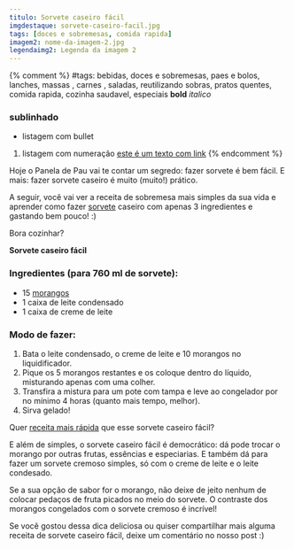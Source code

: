 ```yaml
---
titulo: Sorvete caseiro fácil
imgdestaque: sorvete-caseiro-facil.jpg
tags: [doces e sobremesas, comida rapida]
imagem2: nome-da-imagem-2.jpg
legendaimg2: Legenda da imagem 2
---
```

{% comment %}
#tags: bebidas, doces e sobremesas, paes e bolos, lanches, massas , carnes , saladas, reutilizando sobras, pratos quentes, comida rapida, cozinha saudavel, especiais
**bold**
*italico*
### sublinhado
* listagem com bullet
1. listagem com numeração
[este é um texto com link](https://www.enderecodolink.com)
{% endcomment %}

Hoje o Panela de Pau vai te contar um segredo: fazer sorvete é bem fácil. E mais: fazer sorvete caseiro é muito (muito!) prático.

A seguir, você vai ver a receita de sobremesa mais simples da sua vida e aprender como fazer [sorvete](http://paneladepau.github.io/paneladepau-jekyll-blog/torta-facil-de-sorvete/) caseiro com apenas 3 ingredientes e gastando bem pouco! :)

Bora cozinhar?

**Sorvete caseiro fácil**

### Ingredientes (para 760 ml de sorvete):

* 15 [morangos](http://paneladepau.github.io/paneladepau-jekyll-blog/caipirinha-de-vinho-com-morangos/)
* 1 caixa de leite condensado
* 1 caixa de creme de leite

### Modo de fazer:

1. Bata o leite condensado, o creme de leite e 10 morangos no liquidificador. 
2. Pique os 5 morangos restantes e os coloque dentro do líquido, misturando apenas com uma colher.
3. Transfira a mistura para um pote com tampa e leve ao congelador por no mínimo 4 horas (quanto mais tempo, melhor).
4. Sirva gelado!

Quer [receita mais rápida](http://paneladepau.github.io/paneladepau-jekyll-blog/tags/comida-rapida/) que esse sorvete caseiro fácil? 

E além de simples, o sorvete caseiro fácil é democrático: dá pode trocar o morango por outras frutas, essências e especiarias. E também dá para fazer um sorvete cremoso simples, só com o creme de leite e o leite condesado. 

Se a sua opção de sabor for o morango, não deixe de jeito nenhum de colocar pedaços de fruta picados no meio do sorvete. O contraste dos morangos congelados com o sorvete cremoso é incrível!

Se você gostou dessa dica deliciosa ou quiser compartilhar mais alguma receita de sorvete caseiro fácil, deixe um comentário no nosso post :)

